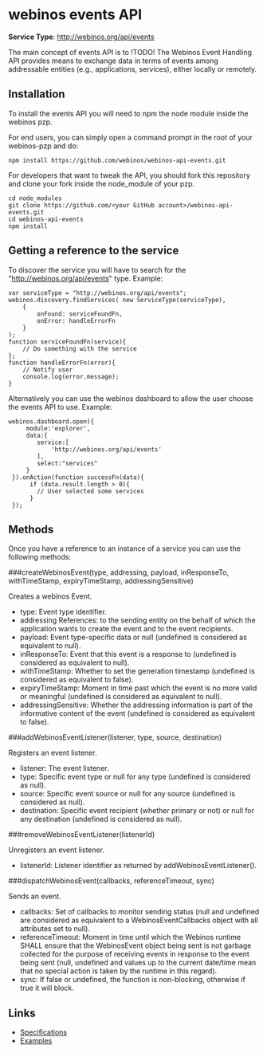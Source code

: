 # webinos events API #

**Service Type**: http://webinos.org/api/events

The main concept of events API is to !TODO!
The Webinos Event Handling API provides means to exchange data in terms of events among addressable entities (e.g., applications, services), either locally or remotely.

## Installation ##

To install the events API you will need to npm the node module inside the webinos pzp.

For end users, you can simply open a command prompt in the root of your webinos-pzp and do: 

	npm install https://github.com/webinos/webinos-api-events.git

For developers that want to tweak the API, you should fork this repository and clone your fork inside the node_module of your pzp.

	cd node_modules
	git clone https://github.com/<your GitHub account>/webinos-api-events.git
	cd webinos-api-events
	npm install


## Getting a reference to the service ##

To discover the service you will have to search for the "http://webinos.org/api/events" type. Example:

	var serviceType = "http://webinos.org/api/events";
	webinos.discovery.findServices( new ServiceType(serviceType), 
		{ 
			onFound: serviceFoundFn, 
			onError: handleErrorFn
		}
	);
	function serviceFoundFn(service){
		// Do something with the service
	};
	function handleErrorFn(error){
		// Notify user
		console.log(error.message);
	}

Alternatively you can use the webinos dashboard to allow the user choose the events API to use. Example:
 	
	webinos.dashboard.open({
         module:'explorer',
	     data:{
         	service:[
            	'http://webinos.org/api/events'
         	],
            select:"services"
         }
     }).onAction(function successFn(data){
		  if (data.result.length > 0){
			// User selected some services
		  }
	 });

## Methods ##

Once you have a reference to an instance of a service you can use the following methods:

###createWebinosEvent(type, addressing, payload, inResponseTo, withTimeStamp, expiryTimeStamp, addressingSensitive)

Creates a webinos Event.
- type: Event type identifier.
- addressing References: to the sending entity on the behalf of which the application wants to create the          event and to the event recipients.
- payload: Event type-specific data or null (undefined is considered as equivalent to null).
- inResponseTo: Event that this event is a response to (undefined is considered as equivalent to null).
- withTimeStamp: Whether to set the generation timestamp (undefined is considered as equivalent to false).
- expiryTimeStamp: Moment in time past which the event is no more valid or meaningful (undefined is considered as equivalent to null).
- addressingSensitive: Whether the addressing information is part of the informative content of the event 
         (undefined is considered as equivalent to false).

###addWebinosEventListener(listener, type, source, destination)

Registers an event listener.
- listener: The event listener.
- type: Specific event type or null for any type (undefined is considered as null).
- source: Specific event source or null for any source (undefined is considered as null).
- destination: Specific event recipient (whether primary or not) or null for any destination (undefined is          considered as null).

###removeWebinosEventListener(listenerId)

Unregisters an event listener.
- listenerId: Listener identifier as returned by addWebinosEventListener().

###dispatchWebinosEvent(callbacks, referenceTimeout, sync)

Sends an event.
- callbacks: Set of callbacks to monitor sending status (null and undefined are considered as equivalent to a WebinosEventCallbacks object with all attributes set to null).
- referenceTimeout: Moment in time until which the Webinos runtime SHALL ensure that the WebinosEvent object being sent is not garbage collected for the purpose of receiving events in response to the event being sent (null, undefined and values up to the current date/time mean that no special action is taken by the runtime in this regard).
- sync: If false or undefined, the function is non-blocking, otherwise if true it will block.


## Links ##

- [Specifications](http://dev.webinos.org/specifications/api/events.html)
- [Examples](https://github.com/webinos/webinos-api-events/wiki/Examples)

